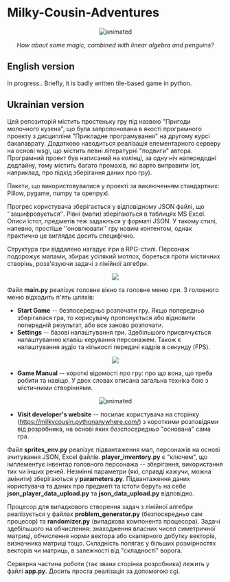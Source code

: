 # Milky-Cousin-Adventures

<p align="center">
  <img src=https://user-images.githubusercontent.com/45886410/173920445-09f3a94a-4a03-4455-af72-ea479dce0351.gif alt="animated">
</p>

<p align="center">
<i>How about some magic, combined with linear algebra and penguins?</i>
</p>

## English version

In progress.. Briefly, it is badly written tile-based game in python.

## Ukrainian version

Цей репозиторій містить простеньку гру під назвою "Пригоди молочного кузена", що була запропонована в якості програмного проекту з дисципліни "Прикладне програмування" на другому курсі бакалаврату. Додатково наводиться реалізація елементарного серверу на основі wsgi, що містить певні літературні "подвиги" автора. Програмний проект був написаний на колінці, за одну ніч напередодні дедлайну, тому містить багато промахів, які варто виправити (от, наприклад, про підхід зберігання даних про гру).

Пакети, що використовувалися у проекті за виключенням стандартних: Pillow, pygame, numpy та openpyxl.

Прогрес користувача зберігається у відповідному JSON файлі, що ''зашифровується''. Рівні (мапи) зберігаються в таблицях MS Excel. Описи істот, предметів теж задаються у форматі JSON. У такому стилі, напевно, простіше ''оновлювати'' гру новим контентом, однак практично це виглядає досить специфічно.

Структура гри віддалено нагадує ігри в RPG-стилі. Персонаж подорожує мапами, збирає усілякий мотлох, бореться проти містичних створінь, розв'язуючи задачі з лінійної алгебри.

<p align="center">
  <img src=https://user-images.githubusercontent.com/45886410/173909541-ede913d9-f51f-4d34-a1bb-44eb796d31b2.png>
</p>

Файл **main.py** реалізує головне вікно та головне меню гри. З головного меню відходить п'ять шляхів:

- **Start Game** -- безпосередньо розпочати гру. Якщо попередньо зберігалася гра, то корисувачу пропонується або відновити попередній результат, або все заново розпочати.
- **Settings** -- базові налаштування гри. Здебільшого присвячується налаштуванню клавіш керування персонажем. Також є налаштування аудіо та кількості передачі кадрів в секунду (FPS).

<p align="center">
  <img src=https://user-images.githubusercontent.com/45886410/173922352-53b5cf79-e406-44b6-b5b2-6ef2cc2af09e.png>
</p>

- **Game Manual** -- короткі відомості про гру: про що вона, що треба робити та навіщо. У двох словах описана загальна техніка бою з містичними створіннями.

<p align="center">
  <img src=https://user-images.githubusercontent.com/45886410/173926557-7672abc4-85a3-45f6-ba15-97c29c604c18.gif alt="animated">
</p>

- **Visit developer's website** -- посилає користувача на сторінку (https://milkycousin.pythonanywhere.com/) з короткими розповідями від розробника, на основі яких *безспосередньо* "основана" сама гра.

Файл **sprites_env.py** реалізує підвантаження мап, персонажів на основі зчитування JSON, Excel файлів. **player_inventory.py** є "ключем", що імплементує інвентар головного персонажа -- зберігання, використання тих чи інших речей. Незмінні параметри (які, справді кажучи, можна змінити) зберігаються у **parameters.py**. Підвантаження даних користувача та даних про предметі та істоти беруть на себе **json_player_data_upload.py** та **json_data_upload.py** відповідно.

Процесор для випадкового створення задач з лінійної алгебри реалізується у файлах **problem_generator.py** (безпосередньо сам процесор) та **randomizer.py** (випадкова компонента процесора). Задачі здебільшого на обчислення: знаходження власних чисел симетричної матриці, обчислення норми вектора або скалярного добутку векторів, визначника матриці тощо. Складність полягає у більших розмірностях векторів чи матриць, в залежності від "складності" ворога.

Серверна частина роботи (так звана сторінка розробника) лежить у файлі **app.py**. Досить проста реалізація за допомогою cgi.
